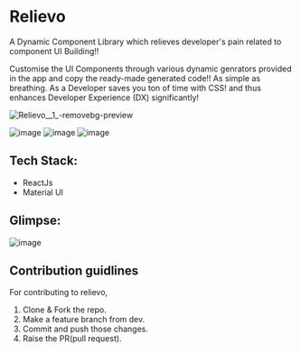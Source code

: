 # Relievo

A Dynamic Component Library which relieves developer's pain related to component UI Building!!

Customise the UI Components through various dynamic genrators provided in the app and copy the ready-made generated code!! As simple as breathing.
As a Developer saves you ton of time with CSS! and thus enhances Developer Experience (DX) significantly!

![Relievo__1_-removebg-preview](https://user-images.githubusercontent.com/82696858/198863384-71527238-dc79-4719-a327-b4afa00bebeb.png)

![image](https://img.shields.io/github/issues/rishbitsnbytes/relievo) ![image](https://img.shields.io/github/forks/rishbitsnbytes/relievo) ![image](https://img.shields.io/github/stars/rishbitsnbytes/relievo)

## Tech Stack:
- ReactJs
- Material UI

## Glimpse:

![image](https://user-images.githubusercontent.com/82696858/198863803-4d31726c-6ed1-41bc-87e7-c98c1aeb7d70.png)


## Contribution guidlines<a name="contribution"></a>
For contributing to relievo,
1. Clone & Fork the repo.
2. Make a feature branch from dev.
3. Commit and push those changes.
4. Raise the PR(pull request).

